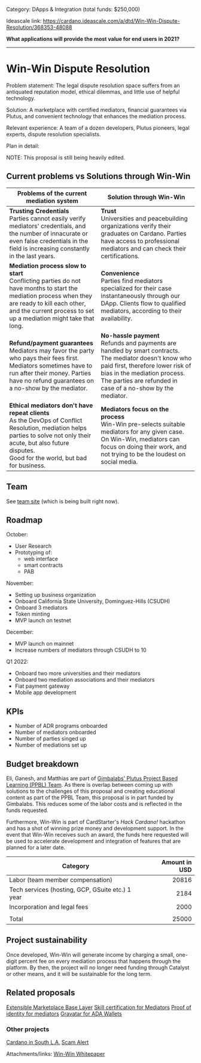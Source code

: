 Category: DApps & Integration (total funds: $250,000)

Ideascale link: https://cardano.ideascale.com/a/dtd/Win-Win-Dispute-Resolution/368353-48088

__What applications will provide the most value for end users in 2021?__

---

# Win-Win Dispute Resolution <!-- 35 char limit -->

Problem statement: <!-- (140 char limit) -->
The legal dispute resolution space suffers from an antiquated reputation model, ethical dilemmas, and little use of helpful technology.

Solution: <!-- (140 char limit) -->
A marketplace with certified mediators, financial guarantees via Plutus, and convenient technology that enhances the mediation process.

Relevant experience: <!-- (140 char limit) -->
A team of a dozen developers, Plutus pioneers, legal experts, dispute resolution specialists.

Plan in detail:

NOTE: This proposal is still being heavily edited.

## Current problems vs Solutions through Win-Win

|Problems of the current mediation system| Solution through Win-Win |
|----------------------------------------|--------------------------|
|__Trusting Credentials__<br>Parties cannot easily verify mediators' credentials, and the number of innacurate or even false credentials in the field is increasing constantly in the last years.|__Trust__<br>Universities and peacebuilding organizations verify their graduates on Cardano. Parties have access to professional mediators and can check their certifications.|
|__Mediation process slow to start__<br>Conflicting parties do not have months to start the mediation process when they are ready to kill each other, and the current process to set up a mediation might take that long.|__Convenience__<br>Parties find mediators specialized for their case instantaneously through our DApp. Clients flow to qualified mediators, according to their availability.|
|__Refund/payment guarantees__<br>Mediators may favor the party who pays their fees first. Mediators sometimes have to run after their money. Parties have no refund guarantees on a no-show by the mediator.|__No-hassle payment__<br>Refunds and payments are handled by smart contracts. The mediator doesn't know who paid first, therefore lower risk of bias in the mediation process. The parties are refunded in case of a no-show by the mediator.|
|__Ethical mediators don't have repeat clients__<br>As the DevOps of Conflict Resolution, mediation helps parties to solve not only their acute, but also future disputes.<br>Good for the world, but bad for business.|__Mediators focus on the process__<br>Win-Win pre-selects suitable mediators for any given case. On Win-Win, mediators can focus on doing their work, and not trying to be the loudest on social media.|


## Team

See [team site](https://github.com/Loxe-Inc/winwin-team) (which is being built right now).

## Roadmap

October:
- User Research
- Prototyping of:
    - web interface
    - smart contracts
    - PAB

November:
- Setting up business organization
- Onboard California State University, Dominguez-Hills (CSUDH)
- Onboard 3 mediators
- Token minting
- MVP launch on testnet

December:
- MVP launch on mainnet
- Increase numbers of mediators through CSUDH to 10

Q1 2022:
- Onboard two more universities and their mediators
- Onboard two mediation associations and their mediators
- Fiat payment gateway
- Mobile app development


## KPIs

- Number of ADR programs onboarded
- Number of mediators onboarded
- Number of parties singed up
- Number of mediations set up

## Budget breakdown

Eli, Ganesh, and Matthias are part of [Gimbalabs' Plutus Project Based Learning (PPBL) Team](https://discord.com/channels/767416282198835220/829467351983587328/880462584434802689).
As there is overlap between coming up with solutions to the challenges of this proposal and creating educational content as part of the PPBL Team, this proposal is in part funded by Gimbalabs. This reduces some of the labor costs and is reflected in the funds requested.

Furthermore, Win-Win is part of CardStarter's _Hack Cardano!_ hackathon and has a shot of winning prize money and development support. In the event that Win-Win receives such an award, the funds here requested will be used to accelerate development and integration of features that are planned for a later date.

| Category                                         | Amount in USD |
|--------------------------------------------------|--------------:|
| Labor (team member compensation)                 | 20816         |
| Tech services (hosting, GCP, GSuite etc.) 1 year | 2184          |
| Incorporation and legal fees                     | 2000          |
|                                                  |               |
| Total                                            | 25000         |


## Project sustainability

Once developed, Win-Win will generate income by charging a small, one-digit percent fee on every mediation process that happens through the platform. By then, the project will no longer need funding through Catalyst or other means, and it will be sustainable for the long term.

## Related proposals

[Extensible Marketplace Base Layer](https://cardano.ideascale.com/a/dtd/Extensible-Marketplace-Base-Layer/368797-48088)
[Skill certification for Mediators](https://cardano.ideascale.com/a/dtd/Skill-certification-for-Mediators/368777-48088)
[Proof of identity for mediators](https://cardano.ideascale.com/a/dtd/Proof-of-identity-for-mediators/368367-48088)
[Gravatar for ADA Wallets](https://cardano.ideascale.com/a/dtd/Gravatar-for-ADA-Wallets/367448-48088)

### Other projects
[Cardano in South L.A.](https://cardano.ideascale.com/a/dtd/Cardano-in-South-L-A/367936-48088)
[Scam Alert](https://cardano.ideascale.com/a/dtd/Scam-Alert/367015-48088)

Attachments/links:
[Win-Win Whitepaper](https://drive.google.com/file/d/1ZFoxpzimfTQcmglvMXgfrCJ7qHujzt0C/view?usp=sharing)
